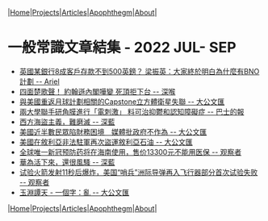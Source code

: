 |[Home](/README.md)|[Projects](/projects.md)|[Articles](/articles.md)|[Apophthegm](/apophthegm.md)|[About](/about.md)|

# 一般常識文章結集 - 2022 JUL- SEP

- [英國某銀行8成客戶存款不到500英鎊？ 梁振英：大家終於明白為什麼有BNO計劃 -- Ariel](https://www.bastillepost.com/hongkong/article/10976893-%e8%8b%b1%e5%9c%8b%e6%9f%90%e9%8a%80%e8%a1%8c8%e6%88%90%e5%ae%a2%e6%88%b6%e5%ad%98%e6%ac%be%e4%b8%8d%e5%88%b0500%e8%8b%b1%e9%8e%8a%ef%bc%9f-%e6%a2%81%e6%8c%af%e8%8b%b1%ef%bc%9a%e5%a4%a7%e5%ae%b6)  
- [四面楚歌聲！ 約翰遜內閣嘩變 死頂拒下台 -- 深喉](https://www.bastillepost.com/hongkong/article/10976497-%e5%9b%9b%e9%9d%a2%e6%a5%9a%e6%ad%8c%e8%81%b2%ef%bc%81-%e7%b4%84%e7%bf%b0%e9%81%9c%e5%85%a7%e9%96%a3%e5%98%a9%e8%ae%8a-%e6%ad%bb%e9%a0%82%e6%8b%92%e4%b8%8b%e5%8f%b0)  
- [與美國重返月球計劃相關的Capstone立方體衛星失聯 -- 大公文匯](https://www.tkww.hk/a/202207/06/AP62c55917e4b0a469027e52d8.html)  
- [兩大學聯手研角膜進行「電刺激」 料可治抑鬱和認知障礙症 -- 巴士的報](https://www.bastillepost.com/hongkong/article/10978689-%e5%85%a9%e5%a4%a7%e5%ad%b8%e8%81%af%e6%89%8b%e7%a0%94%e7%a9%b6%e9%9b%bb%e5%88%ba%e6%bf%80%e8%a7%92%e8%86%9c-%e6%88%96%e5%8f%af%e6%b2%bb%e6%8a%91%e9%ac%b1%e5%92%8c%e8%aa%8d%e7%9f%a5%e9%9a%9c%e7%a4%99)  
- [西方海盜主義，難磨滅 -- 深藍](https://www.bastillepost.com/hongkong/article/10979301-%e7%be%8e%e5%9c%8b%e5%a5%89%e8%a1%8c%e3%80%8c%e7%a7%91%e6%8a%80%e6%b5%b7%e7%9b%9c%e4%b8%bb%e7%be%a9%e3%80%8d)  
- [美國近半數民眾陷財務困境　媒體批政府不作為 -- 大公文匯](https://www.tkww.hk/a/202207/07/AP62c6cbafe4b0a469027ece8c.html)  
- [美國在敘利亞非法駐軍再次盜運敘利亞石油 -- 大公文匯](https://www.tkww.hk/a/202207/07/AP62c6dabae4b0a469027ed3d7.html)  
- [全球唯一新冠预防药将在海南使用，售价13300元不能用医保 -- 观察者](https://www.guancha.cn/politics/2022_07_07_648379.shtml)  
- [華為活下來，還很風騷 -- 深藍](https://www.bastillepost.com/hongkong/article/10986804-%e8%8f%af%e7%82%ba%e6%b4%bb%e4%b8%8b%e4%be%86%ef%bc%8c%e9%82%84%e5%be%88%e9%a2%a8%e9%a8%b7)  
- [试验火箭发射11秒后爆炸，美国“哨兵”洲际导弹再入飞行器部分首次试验失败 -- 观察者](https://www.guancha.cn/military-affairs/2022_07_08_648477.shtml)  
- [玉淵譚天 - 一個字：亂 -- 大公文匯](https://www.tkww.hk/a/202207/09/AP62c9953ee4b0a469027fe271.html)  

|[Home](/README.md)|[Projects](/projects.md)|[Articles](/articles.md)|[Apophthegm](/apophthegm.md)|[About](/about.md)|
